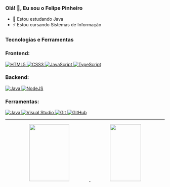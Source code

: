 ### Olá! 👋, Eu sou o Felipe Pinheiro

* 🧠 Estou estudando Java
* ⚡ Estou cursando Sistemas de Informação

### Tecnologias e Ferramentas

### Frontend:

<p>
    <a href="https://developer.mozilla.org/en-US/docs/Glossary/HTML5" target="_blank" rel="noreferrer">
        <img src="https://img.shields.io/badge/HTML5-E34F26?style=for-the-badge&logo=html5&logoColor=white" alt="HTML5" />
    </a>
    <a href="https://www.w3.org/TR/CSS/#css" target="_blank" rel="noreferrer">
        <img src="https://img.shields.io/badge/CSS3-1572B6?style=for-the-badge&logo=css3&logoColor=white" alt="CSS3" />
    </a>
    <a href="https://developer.mozilla.org/en-US/docs/Web/JavaScript" target="_blank" rel="noreferrer">
        <img src="https://img.shields.io/badge/JavaScript-F7DF1E?style=for-the-badge&logo=javascript&logoColor=000000" alt="JavaScript" />
    </a>
    <a href="https://www.typescriptlang.org/" target="_blank" rel="noreferrer"> <img src="https://img.shields.io/badge/TypeScript-007ACC?style=for-the-badge&logo=typescript&logoColor=white" alt="TypeScript" />
    </a>
</p>

### Backend:

<p>
    <a href="https://www.oracle.com/java/" target="_blank" rel="noreferrer">
        <img src="https://img.shields.io/badge/Java-5381a1?style=for-the-badge&logo=openjdk&logoColor=white" alt="Java" />
    </a>
    <a href="https://nodejs.org/en/" target="_blank" rel="noreferrer">
        <img src="https://img.shields.io/badge/Node.js-339933?style=for-the-badge&logo=nodedotjs&logoColor=white" alt="NodeJS" />
    </a>
</p>

### Ferramentas:

<p>
    <a href="https://www.oracle.com/java/" target="_blank" rel="noreferrer">
        <img src="https://img.shields.io/badge/visual_studio_code-007ACC?style=for-the-badge&logo=visualstudiocode&logoColor=white" alt="Java" />
    </a>
    <a href="https://nodejs.org/en/" target="_blank" rel="noreferrer">
        <img src="https://img.shields.io/badge/visual_studio-563D7C?style=for-the-badge&logo=visualstudio&logoColor=white" alt="Visual Studio" />
    </a>
      <a href="https://git-scm.com/" target="_blank" rel="noreferrer">
        <img src="https://img.shields.io/badge/git-E34F26?style=for-the-badge&logo=git&logoColor=white" 
alt="Git"/>
    </a>
      <a href="https://github.com/" target="_blank" rel="noreferrer">
        <img src="https://img.shields.io/badge/GitHub-1572B6?style=for-the-badge&logo=github&logoColor=white" 
alt="GitHub" />
    </a>
</p>

---

<div align="center">
  <a href="https://github.com/felpsfpp">
  <img width="50%" height="180em" src="https://github-readme-stats.vercel.app/api?username=felpsfpp&show_icons=true&theme=dark&include_all_commits=true"/>
  <img width="44%" height="180em" src="https://github-readme-stats.vercel.app/api/top-langs/?username=felpsfpp&layout=compact&langs_count=7&theme=dark"/>
</div>

